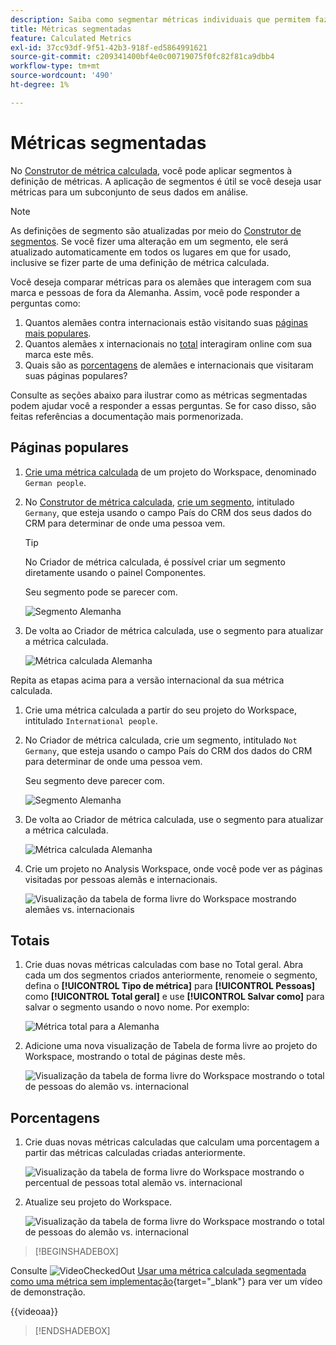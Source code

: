 ```yaml
---
description: Saiba como segmentar métricas individuais que permitem fazer comparações de métricas na mesma visualização.
title: Métricas segmentadas
feature: Calculated Metrics
exl-id: 37cc93df-9f51-42b3-918f-ed5864991621
source-git-commit: c209341400bf4e0c00719075f0fc82f81ca9dbb4
workflow-type: tm+mt
source-wordcount: '490'
ht-degree: 1%

---
```


# Métricas segmentadas

No [Construtor de métrica calculada](cm-build-metrics.md#definition-builder), você pode aplicar segmentos à definição de métricas. A aplicação de segmentos é útil se você deseja usar métricas para um subconjunto de seus dados em análise.

>[!NOTE]
>
>As definições de segmento são atualizadas por meio do [Construtor de segmentos](/help/components/segments/seg-builder.md). Se você fizer uma alteração em um segmento, ele será atualizado automaticamente em todos os lugares em que for usado, inclusive se fizer parte de uma definição de métrica calculada.
>

Você deseja comparar métricas para os alemães que interagem com sua marca e pessoas de fora da Alemanha. Assim, você pode responder a perguntas como:

1. Quantos alemães contra internacionais estão visitando suas [páginas mais populares](#popular-pages).
1. Quantos alemães x internacionais no [total](#totals) interagiram online com sua marca este mês.
1. Quais são as [porcentagens](#percentages) de alemães e internacionais que visitaram suas páginas populares?

Consulte as seções abaixo para ilustrar como as métricas segmentadas podem ajudar você a responder a essas perguntas. Se for caso disso, são feitas referências a documentação mais pormenorizada.

## Páginas populares

1. [Crie uma métrica calculada](cm-workflow.md) de um projeto do Workspace, denominado `German people`.
1. No [Construtor de métrica calculada](cm-build-metrics.md), [crie um segmento](/help/components/segments/seg-builder.md), intitulado `Germany`, que esteja usando o campo País do CRM dos seus dados do CRM para determinar de onde uma pessoa vem.

   >[!TIP]
   >
   >No Criador de métrica calculada, é possível criar um segmento diretamente usando o painel Componentes.
   >   

   Seu segmento pode se parecer com.

   ![Segmento Alemanha](assets/filter-germany.png)

1. De volta ao Criador de métrica calculada, use o segmento para atualizar a métrica calculada.

   ![Métrica calculada Alemanha](assets/calculated-metric-germany.png)

Repita as etapas acima para a versão internacional da sua métrica calculada.

1. Crie uma métrica calculada a partir do seu projeto do Workspace, intitulado `International people`.
1. No Criador de métrica calculada, crie um segmento, intitulado `Not Germany`, que esteja usando o campo País do CRM dos dados do CRM para determinar de onde uma pessoa vem.

   Seu segmento deve parecer com.

   ![Segmento Alemanha](assets/filter-not-germany.png)

1. De volta ao Criador de métrica calculada, use o segmento para atualizar a métrica calculada.

   ![Métrica calculada Alemanha](assets/calculated-metric-notgermany.png)


1. Crie um projeto no Analysis Workspace, onde você pode ver as páginas visitadas por pessoas alemãs e internacionais.

   ![Visualização da tabela de forma livre do Workspace mostrando alemães vs. internacionais](assets/workspace-german-vs-international.png)


## Totais

1. Crie duas novas métricas calculadas com base no Total geral. Abra cada um dos segmentos criados anteriormente, renomeie o segmento, defina o **[!UICONTROL Tipo de métrica]** para **[!UICONTROL Pessoas]** como **[!UICONTROL Total geral]** e use **[!UICONTROL Salvar como]** para salvar o segmento usando o novo nome. Por exemplo:

   ![Métrica total para a Alemanha](assets/calculated-metric-germany-total.png)

1. Adicione uma nova visualização de Tabela de forma livre ao projeto do Workspace, mostrando o total de páginas deste mês.

   ![Visualização da tabela de forma livre do Workspace mostrando o total de pessoas do alemão vs. internacional](assets/workspace-german-vs-international-totals.png)


## Porcentagens

1. Crie duas novas métricas calculadas que calculam uma porcentagem a partir das métricas calculadas criadas anteriormente.

   ![Visualização da tabela de forma livre do Workspace mostrando o percentual de pessoas total alemão vs. internacional](assets/calculated-metric-germany-total-percentage.png)


1. Atualize seu projeto do Workspace.

   ![Visualização da tabela de forma livre do Workspace mostrando o total de pessoas do alemão vs. internacional](assets/workspace-german-vs-international-totals-percentage.png)



>[!BEGINSHADEBOX]

Consulte ![VideoCheckedOut](/help/assets/icons/VideoCheckedOut.svg) [Usar uma métrica calculada segmentada como uma métrica sem implementação](https://video.tv.adobe.com/v/32608?quality=12&learn=on&captions=por_br){target="_blank"} para ver um vídeo de demonstração.

{{videoaa}}

>[!ENDSHADEBOX]

